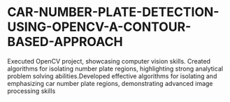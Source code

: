 # CAR-NUMBER-PLATE-DETECTION-USING-OPENCV-A-CONTOUR-BASED-APPROACH
Executed OpenCV project, showcasing computer vision skills. Created algorithms for isolating number plate regions, highlighting strong analytical problem solving abilities.Developed effective algorithms for isolating and emphasizing car number plate regions, demonstrating advanced image processing skills
